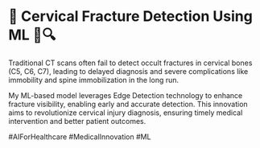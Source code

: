 # 🚀 Cervical Fracture Detection Using ML 🧠🔍

Traditional CT scans often fail to detect occult fractures in cervical bones (C5, C6, C7), leading to delayed diagnosis and severe complications like immobility and spine immobilization in the long run.

My ML-based model leverages Edge Detection technology to enhance fracture visibility, enabling early and accurate detection. This innovation aims to revolutionize cervical injury diagnosis, ensuring timely medical intervention and better patient outcomes.

#AIForHealthcare #MedicalInnovation #ML
